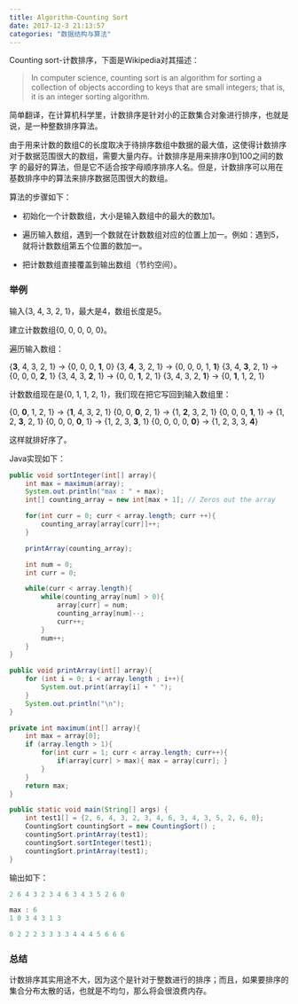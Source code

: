 ```yaml
---
title: Algorithm-Counting Sort
date: 2017-12-3 21:13:57
categories: "数据结构与算法"
---
```


Counting sort-计数排序，下面是Wikipedia对其描述：

>In computer science, counting sort is an algorithm for sorting a collection of objects according to keys that are small
 integers; that is, it is an integer sorting algorithm.
 
简单翻译，在计算机科学里，计数排序是针对小的正数集合对象进行排序，也就是说，是一种整数排序算法。

<!--more-->

由于用来计数的数组C的长度取决于待排序数组中数据的最大值，这使得计数排序对于数据范围很大的数组，需要大量内存。计数排序是用来排序0到100之间的数字
的最好的算法，但是它不适合按字母顺序排序人名。但是，计数排序可以用在基数排序中的算法来排序数据范围很大的数组。

算法的步骤如下：

* 初始化一个计数数组，大小是输入数组中的最大的数加1。
  
* 遍历输入数组，遇到一个数就在计数数组对应的位置上加一。例如：遇到5，就将计数数组第五个位置的数加一。
  
* 把计数数组直接覆盖到输出数组（节约空间）。

### 举例

输入{3, 4, 3, 2, 1}，最大是4，数组长度是5。

建立计数数组{0, 0, 0, 0, 0}。

遍历输入数组：

{**3**, 4, 3, 2, 1} -> {0, 0, 0, **1**, 0}
{3, **4**, 3, 2, 1} -> {0, 0, 0, 1, **1**}
{3, 4, **3**, 2, 1} -> {0, 0, 0, **2**, 1}
{3, 4, 3, **2**, 1} -> {0, 0, **1**, 2, 1}
{3, 4, 3, 2, **1**} -> {0, **1**, 1, 2, 1}

计数数组现在是{0, 1, 1, 2, 1}，我们现在把它写回到输入数组里：

{0, **0**, 1, 2, 1} -> {**1**, 4, 3, 2, 1}
{0, 0, **0**, 2, 1} -> {1, **2**, 3, 2, 1}
{0, 0, 0, **1**, 1} -> {1, 2, **3**, 2, 1}
{0, 0, 0, **0**, 1} -> {1, 2, 3, **3**, 1}
{0, 0, 0, 0, **0**} -> {1, 2, 3, 3, **4**}

这样就排好序了。

Java实现如下：

```java 
public void sortInteger(int[] array){
    int max = maximum(array);
    System.out.println("max : " + max);
    int[] counting_array = new int[max + 1]; // Zeros out the array

    for(int curr = 0; curr < array.length; curr ++){
        counting_array[array[curr]]++;
    }

    printArray(counting_array);

    int num = 0;
    int curr = 0;

    while(curr < array.length){
        while(counting_array[num] > 0){
            array[curr] = num;
            counting_array[num]--;
            curr++;
        }
        num++;
    }
}

public void printArray(int[] array){
    for (int i = 0; i < array.length ; i++){
        System.out.print(array[i] + " ");
    }
    System.out.println("\n");
}

private int maximum(int[] array){
    int max = array[0];
    if (array.length > 1){
        for(int curr = 1; curr < array.length; curr++){
            if(array[curr] > max){ max = array[curr]; }
        }
    }
    return max;
}

public static void main(String[] args) {
    int test1[] = {2, 6, 4, 3, 2, 3, 4, 6, 3, 4, 3, 5, 2, 6, 0};
    CountingSort countingSort = new CountingSort() ;
    countingSort.printArray(test1);
    countingSort.sortInteger(test1);
    countingSort.printArray(test1);
}
```

输出如下：

```java 
2 6 4 3 2 3 4 6 3 4 3 5 2 6 0 

max : 6
1 0 3 4 3 1 3 

0 2 2 2 3 3 3 3 4 4 4 5 6 6 6 
```

### 总结

计数排序其实用途不大，因为这个是针对于整数进行的排序；而且，如果要排序的集合分布太散的话，也就是不均匀，那么将会很浪费内存。

